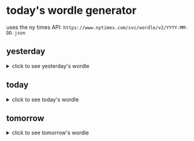 # today's wordle generator

uses the ny times API: `https://www.nytimes.com/svc/wordle/v2/YYYY-MM-DD.json`

## yesterday

<details>
    <summary>click to see yesterday's wordle</summary>

    bicep

</details>

## today

<details>
    <summary>click to see today's wordle</summary>

    aware

</details>

## tomorrow

<details>
    <summary>click to see tomorrow's wordle</summary>

    bongo

</details>

